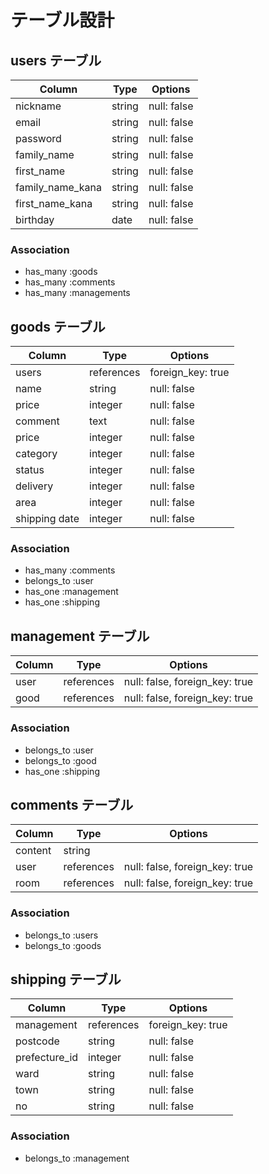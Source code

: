# テーブル設計
<!--https://viewer.diagrams.net/?highlight=0000ff&edit=_blank&layers=1&nav=1#G1WmLXD5sMTlkkS32R9o7Q1Gpmu7joY66w-->

## users テーブル

| Column   | Type   | Options     |
| -------- | ------ | ----------- |
| nickname | string | null: false |
| email    | string | null: false |
| password | string | null: false |
| family_name| string | null: false |
| first_name| string | null: false |
| family_name_kana| string | null: false |
| first_name_kana| string | null: false |
| birthday | date   | null: false |

### Association
- has_many :goods
- has_many :comments
- has_many :managements

## goods テーブル

| Column | Type   | Options     |
| ------ | ------ | ----------- |
| users   | references | foreign_key: true |
| name   | string | null: false |
| price  | integer| null: false |
| comment| text   | null: false |
| price  | integer| null: false |
| category| integer| null: false |
| status | integer| null: false |
| delivery| integer| null: false |
| area   | integer| null: false |
| shipping date| integer| null: false |

### Association
- has_many :comments
- belongs_to :user
- has_one :management
- has_one :shipping

## management テーブル

| Column  | Type    | Options                        |
| ------- | ------- | ------------------------------ |
| user | references | null: false, foreign_key: true |
| good | references | null: false, foreign_key: true |

### Association

- belongs_to :user
- belongs_to :good
- has_one :shipping

## comments テーブル

| Column  | Type    | Options                        |
| ------- |  ------- | ------------------------------ |
| content    | string  |
| user | references | null: false, foreign_key: true |
| room | references | null: false, foreign_key: true |

### Association

- belongs_to :users
- belongs_to :goods

##  shipping テーブル

| Column   | Type   | Options     |
| -------- | ------ | ----------- |
| management| references | foreign_key: true |
| postcode | string | null: false |
| prefecture_id| integer | null: false |
| ward     | string | null: false |
| town     | string | null: false |
| no       | string | null: false |



### Association

- belongs_to :management
